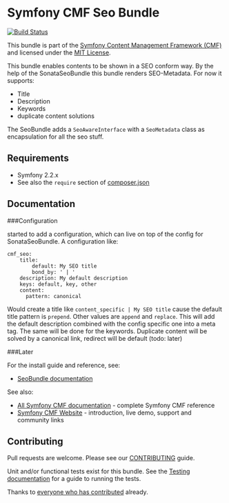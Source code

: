 # Symfony CMF Seo Bundle

[![Build Status](https://secure.travis-ci.org/symfony-cmf/ContentBundle.png)](http://travis-ci.org/ElectricMaxxx/CmfSeoBundle)

This bundle is part of the [Symfony Content Management Framework (CMF)](http://cmf.symfony.com/)
and licensed under the [MIT License](LICENSE).

This bundle enables contents to be shown in a SEO conform way. By the help of the SonataSeoBundle
this bundle renders SEO-Metadata.
For now it supports:
- Title
- Description
- Keywords
- duplicate content solutions

The SeoBundle adds a `SeoAwareInterface` with a `SeoMetadata` class as encapsulation for
all the seo stuff.

## Requirements

* Symfony 2.2.x
* See also the `require` section of [composer.json](composer.json)

## Documentation

###Configuration

started to add a configuration, which can live on top of the config for SonataSeoBundle.
A configuration like:

```
cmf_seo:
    title:
        default: My SEO title
        bond_by: ' | '
    description: My default description
    keys: default, key, other
    content:
      pattern: canonical
```

Would create a title like `content_specific | My SEO title` cause the default title pattern is `prepend`. Other
values are `append` and `replace`.
This will add the default description combined with the config specific one into a meta tag.
The same will be done for the keywords.
Duplicate content will be solved by a canonical link, redirect will be default (todo: later)

###Later

For the install guide and reference, see:

* [SeoBundle documentation](http://symfony.com/doc/master/cmf/bundles/seo/index.html)

See also:

* [All Symfony CMF documentation](http://symfony.com/doc/master/cmf/index.html) - complete Symfony CMF reference
* [Symfony CMF Website](http://cmf.symfony.com/) - introduction, live demo, support and community links


## Contributing

Pull requests are welcome. Please see our
[CONTRIBUTING](https://github.com/symfony-cmf/symfony-cmf/blob/master/CONTRIBUTING.md)
guide.

Unit and/or functional tests exist for this bundle. See the
[Testing documentation](http://symfony.com/doc/master/cmf/components/testing.html)
for a guide to running the tests.

Thanks to
[everyone who has contributed](https://github.com/symfony-cmf/ContentBundle/contributors) already.
